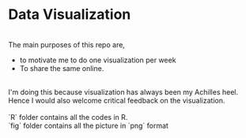 # Data Visualization
<br />
The main purposes of this repo are, <br />

- to motivate me to do one visualization per week <br />
- To share the same online. <br />
<br />
I'm doing this because visualization has always been my Achilles heel. Hence I would also welcome critical feedback on the visualization. <br />
<br />
`R` folder contains all the codes in R. <br />
`fig` folder contains all the picture in `png` format <br />
